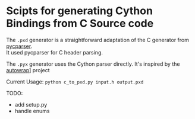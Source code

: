 # Scipts for generating Cython Bindings from C Source code

The `.pxd` generator is a straightforward adaptation of the C generator from [pycparser](https://github.com/eliben/pycparser).  
It used pycparser for C header parsing.

The `.pyx` generator uses the Cython parser directly.  It's inspired by the [autowrap](https://github.com/uweschmitt/autowrap)] project

Current Usage:
  ```python c_to_pxd.py input.h output.pxd ```

TODO:
-  add setup.py
-  handle enums
